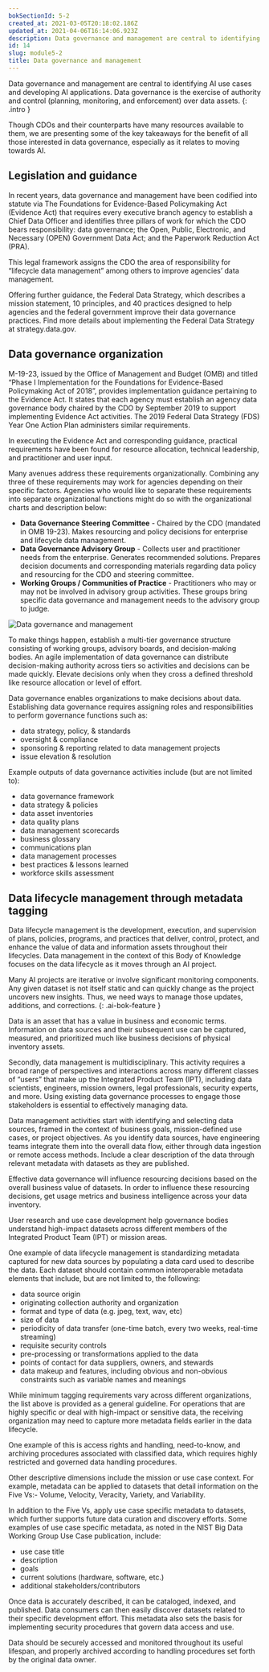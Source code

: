 ```yaml
---
bokSectionId: 5-2
created_at: 2021-03-05T20:18:02.186Z
updated_at: 2021-04-06T16:14:06.923Z
description: Data governance and management are central to identifying AI use cases and developing AI applications. Data governance is the exercise of authority and control (planning, monitoring, and enforcement) over data assets. 
id: 14
slug: module5-2
title: Data governance and management
---
```

Data governance and management are central to identifying AI use cases and developing AI applications. Data governance is the exercise of authority and control (planning, monitoring, and enforcement) over data assets. 
{: .intro }

Though CDOs and their counterparts have many resources available to them, we are presenting some of the key takeaways for the benefit of all those interested in data governance, especially as it relates to moving towards AI. 

## Legislation and guidance

In recent years, data governance and management have been codified into statute via The Foundations for Evidence-Based Policymaking Act (Evidence Act) that requires every executive branch agency to establish a Chief Data Officer and identifies three pillars of work for which the CDO bears responsibility: data governance; the Open, Public, Electronic, and Necessary (OPEN) Government Data Act; and the Paperwork Reduction Act (PRA).  

This legal framework assigns the CDO the area of responsibility for “lifecycle data management” among others to improve agencies’ data management.  

Offering further guidance, the Federal Data Strategy, which describes a mission statement, 10 principles, and 40 practices designed to help agencies and the federal government improve their data governance practices. Find more details about implementing the Federal Data Strategy at strategy.data.gov.

## Data governance organization

M-19-23, issued by the Office of Management and Budget (OMB) and titled “Phase I Implementation for the Foundations for Evidence-Based Policymaking Act of 2018”, provides implementation guidance pertaining to the Evidence Act. It states that each agency must establish an agency data governance body chaired by the CDO by September 2019 to support implementing Evidence Act activities. The 2019 Federal Data Strategy (FDS) Year One Action Plan administers similar requirements.

In executing the Evidence Act and corresponding guidance, practical requirements have been found for resource allocation, technical leadership, and practitioner and user input.  

Many avenues address these requirements organizationally. Combining any three of these requirements may work for agencies depending on their specific factors. Agencies who would like to separate these requirements into separate organizational functions might do so with the organizational charts and description below:
- **Data Governance Steering Committee** - Chaired by the CDO (mandated in OMB 19-23).  Makes resourcing and policy decisions for enterprise and lifecycle data management.
- **Data Governance Advisory Group** - Collects user and practitioner needs from the enterprise. Generates recommended solutions. Prepares decision documents and corresponding materials regarding data policy and resourcing for the CDO and steering committee.
- **Working Groups / Communities of Practice** - Practitioners who may or may not be involved in advisory group activities. These groups bring specific data governance and management needs to the advisory group to judge.

![Data governance and management](../images/data-governance-management.png)

To make things happen, establish a multi-tier governance structure consisting of working groups, advisory boards, and decision-making bodies. An agile implementation of data governance can distribute decision-making authority across tiers so activities and decisions can be made quickly. Elevate decisions only when they cross a defined threshold like resource allocation or level of effort.

Data governance enables organizations to make decisions about data. Establishing data governance requires assigning  roles and responsibilities to perform governance functions such as:
- data strategy, policy, & standards
- oversight & compliance
- sponsoring & reporting related to data management projects
- issue elevation & resolution

Example outputs of data governance activities include (but are not limited to):
- data governance framework
- data strategy & policies
- data asset inventories
- data quality plans
- data management scorecards
- business glossary
- communications plan
- data management processes
- best practices & lessons learned
- workforce skills assessment

## Data lifecycle management through metadata tagging

Data lifecycle management is the development, execution, and supervision of plans, policies, programs, and practices that deliver, control, protect, and enhance the value of data and information assets throughout their lifecycles. Data management in the context of this Body of Knowledge focuses on the data lifecycle as it moves through an AI project. 

Many AI projects are iterative or involve significant monitoring components. Any given dataset is not itself static and can quickly change as the project uncovers new insights. Thus, we need ways to manage those updates, additions, and corrections.
{: .ai-bok-feature }

Data is an asset that has a value in business and economic terms. Information on data sources and their subsequent use can be captured, measured, and prioritized much like business decisions of physical inventory assets. 

Secondly, data management is multidisciplinary. This activity requires a broad range of perspectives and interactions across many different classes of “users” that make up the Integrated Product Team (IPT), including data scientists, engineers, mission owners, legal professionals, security experts, and more. Using existing data governance processes to engage those stakeholders is essential to effectively managing data. 

Data management activities start with identifying and selecting data sources, framed in the context of business goals, mission-defined use cases, or project objectives. As you identify data sources, have engineering teams integrate them into the overall data flow, either through data ingestion or remote access methods. Include a clear description of the data through relevant metadata with datasets as they are published.

Effective data governance will influence resourcing decisions based on the overall business value of datasets. In order to influence these resourcing decisions, get usage metrics and business intelligence across your data inventory. 

User research and use case development help governance bodies understand high-impact datasets across different members of the Integrated Product Team (IPT) or mission areas.

One example of data lifecycle management is standardizing metadata captured for new data sources by populating a data card used to describe the data. Each dataset should contain common interoperable metadata elements that include, but are not limited to, the following:
- data source origin
- originating collection authority and organization
- format and type of data (e.g. jpeg, text, wav, etc)
- size of data
- periodicity of data transfer (one-time batch, every two weeks, real-time streaming)
- requisite security controls
- pre-processing or transformations applied to the data
- points of contact for data suppliers, owners, and stewards
- data makeup and features, including obvious and non-obvious constraints such as variable names and meanings

While minimum tagging requirements vary across different organizations, the list above is provided as a general guideline. For operations that are highly specific or deal with high-impact or sensitive data, the receiving organization may need to capture more metadata fields earlier in the data lifecycle. 

One example of this is access rights and handling, need-to-know, and archiving procedures associated with classified data, which requires highly restricted and governed data handling procedures.

Other descriptive dimensions include the mission or use case context. For example, metadata can be applied to datasets that detail information on the Five Vs:- Volume, Velocity, Veracity, Variety, and Variability. 

In addition to the Five Vs, apply use case specific metadata to datasets, which further supports future data curation and discovery efforts. Some examples of use case specific metadata, as noted in the NIST Big Data Working Group Use Case publication, include:
- use case title
- description
- goals
- current solutions (hardware, software, etc.)
- additional stakeholders/contributors

Once data is accurately described, it can be cataloged, indexed, and published. Data consumers can then easily discover datasets related to their specific development effort. This metadata also sets the basis for implementing security procedures that govern data access and use.

Data should be securely accessed and monitored throughout its useful lifespan, and properly archived according to handling procedures set forth by the original data owner.







